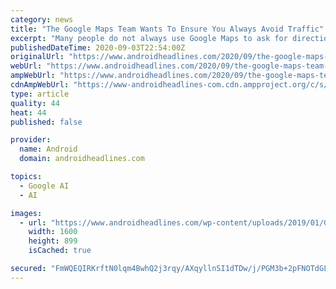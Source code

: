 ```yaml
---
category: news
title: "The Google Maps Team Wants To Ensure You Always Avoid Traffic"
excerpt: "Many people do not always use Google Maps to ask for directions but to find out their estimated time of arrival (ETA's). As Engadget reports, this feature"
publishedDateTime: 2020-09-03T22:54:00Z
originalUrl: "https://www.androidheadlines.com/2020/09/the-google-maps-team-wants-to-ensure-you-always-avoid-traffic.html"
webUrl: "https://www.androidheadlines.com/2020/09/the-google-maps-team-wants-to-ensure-you-always-avoid-traffic.html"
ampWebUrl: "https://www.androidheadlines.com/2020/09/the-google-maps-team-wants-to-ensure-you-always-avoid-traffic.html/amp"
cdnAmpWebUrl: "https://www-androidheadlines-com.cdn.ampproject.org/c/s/www.androidheadlines.com/2020/09/the-google-maps-team-wants-to-ensure-you-always-avoid-traffic.html/amp"
type: article
quality: 44
heat: 44
published: false

provider:
  name: Android
  domain: androidheadlines.com

topics:
  - Google AI
  - AI

images:
  - url: "https://www.androidheadlines.com/wp-content/uploads/2019/01/Google-Maps-AH-NS-12.jpg"
    width: 1600
    height: 899
    isCached: true

secured: "FmWQEQIRKrftN0lqm4BwhQ2j3rqy/AXqyllnSI1dTDw/j/PGM3b+2pFNOTdGL4+pgEFDZQ7lCmkV0UliU6EKtRpw8kB3Dg1Pdei3B6AeLEZs5lOC3by1iHQ38efMI/2ZJ2w4vDD5Qg8KpVlyuadWZ9BI/zCbCgZTaAYWbiYs/S/0it6elJe1sW6JvEocLaE2/n36Bv66W3oXSZwr6HmmLB9ceP4ghKAHA3y2cyXARje5z279FwiXDw1ZcxHHGWkzQu0m5cseHPRbv7kxGiAO2sw0iS5j4liPGanMbOjeeVx9p0CYoRcTYzIRPmjfD/jkmzymu6Z+5/CrOr6Puv0wBICHLPZXksIqkwVgoQpaGbg=;uRjXKLHwvjhjlkxvgwSAQQ=="
---
```


